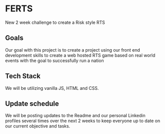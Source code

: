 # FERTS
New 2 week challenge to create a Risk style RTS

## Goals
Our goal with this project is to create a project using our front end development skills to create a web hosted RTS game based on real world events with the goal to successfully run a nation

## Tech Stack
We will be utilizing vanilla JS, HTML and CSS.

## Update schedule
We will be posting updates to the Readme and our personal Linkedin profiles several times over the next 2 weeks to keep everyone up to date on our current objective and tasks.
